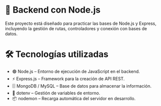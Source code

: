 # 🚀 Backend con Node.js
Este proyecto está diseñado para practicar las bases de Node.js y Express, incluyendo la gestión de rutas, controladores y conexión con bases de datos.

# 🛠️ Tecnologías utilizadas
- 🟢 Node.js – Entorno de ejecución de JavaScript en el backend.
- ⚡ Express.js – Framework para la creación de API REST.
- 🗄️ MongoDB / MySQL – Base de datos para almacenar la información.
- 🔹 dotenv – Gestión de variables de entorno.
- 📦 nodemon – Recarga automática del servidor en desarrollo.
